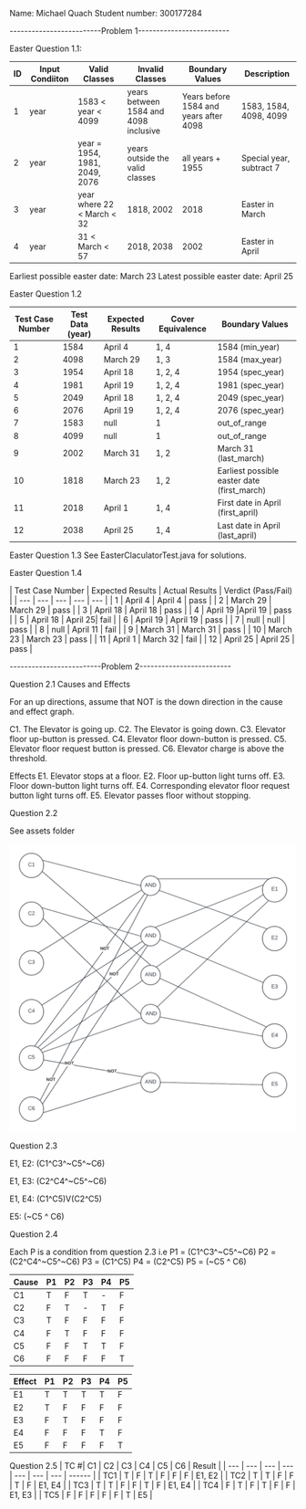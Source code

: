 Name: Michael Quach
Student number: 300177284


-------------------------Problem 1-------------------------

Easter Question 1.1:

| ID | Input Condiiton | Valid Classes | Invalid Classes | Boundary Values | Description |
| --- | --- | --- | --- | --- | --- |
| 1 | year | 1583 < year < 4099 | years between 1584 and 4098 inclusive | Years before 1584 and years after 4098 |1583, 1584, 4098, 4099| Valid years |
| 2 | year | year = 1954, 1981, 2049, 2076 | years outside the valid classes | all years + 1955 | Special year, subtract 7 |
| 3 | year | year where 22 < March < 32 |1818, 2002 | 2018 | Easter in March |
| 4 | year | 31 < March < 57 | 2018, 2038 | 2002 | Easter in April |

Earliest possible easter date: March 23
Latest possible easter date: April 25


Easter Question 1.2

| Test Case Number | Test Data (year) | Expected Results | Cover Equivalence | Boundary Values |
| --- | --- | --- | --- | --- |
| 1 | 1584 | April 4  | 1,  4 | 1584 (min_year)
| 2 | 4098 | March 29  | 1,  3 | 1584 (max_year)
| 3 | 1954 | April 18 | 1, 2, 4 | 1954 (spec_year)
| 4 | 1981 | April 19 | 1, 2, 4 | 1981 (spec_year)
| 5 | 2049 | April 18 | 1, 2, 4 | 2049 (spec_year)
| 6 | 2076 | April 19 | 1, 2, 4 | 2076 (spec_year)
| 7 | 1583 | null | 1 | out_of_range
| 8 | 4099 | null | 1 | out_of_range
| 9 | 2002 | March 31 | 1, 2 | March 31 (last_march)
| 10 | 1818 | March 23 | 1, 2 | Earliest possible easter date (first_march)
| 11 | 2018 | April 1 | 1, 4 | First date in April (first_april)
| 12 | 2038 | April 25 | 1, 4 | Last date in April (last_april)

Easter Question 1.3
See EasterClaculatorTest.java for solutions.

Easter Question 1.4

| Test Case Number | Expected Results | Actual Results | Verdict (Pass/Fail) |
| --- | --- | --- | --- | --- |
| 1 | April 4 | April 4 | pass |
| 2 | March 29 | March 29 | pass |
| 3 | April 18 | April 18 | pass |
| 4 | April 19 |April 19 | pass |
| 5 | April 18 | April 25| fail |
| 6 | April 19 | April 19 | pass |
| 7 | null | null | pass |
| 8 | null | April 11 | fail |
| 9 | March 31 | March 31 | pass |
| 10 | March 23 | March 23 | pass |
| 11 | April 1 | March 32 | fail |
| 12 | April 25 | April 25 | pass |



-------------------------Problem 2-------------------------

Question 2.1 Causes and Effects

For an up directions, assume that NOT is the down direction in the cause and effect graph.

C1. The Elevator is going up.
C2. The Elevator is going down.
C3. Elevator floor up-button is pressed.
C4. Elevator floor down-button is pressed.
C5. Elevator floor request button is pressed.
C6. Elevator charge is above the threshold.


Effects
E1. Elevator stops at a floor.
E2. Floor up-button light turns off.
E3. Floor down-button light turns off.
E4. Corresponding elevator floor request button light turns off.
E5. Elevator passes floor without stopping.

Question 2.2

See assets folder

![Cause-effect graph](assets/cause_effect_graph.png) 



Question 2.3

E1, E2:
(C1^C3^~C5^~C6) 

E1, E3:
(C2^C4^~C5^~C6)

E1, E4:
(C1^C5)V(C2^C5)

E5:
(~C5 ^ C6)


Question 2.4

Each P is a condition from question 2.3
i.e P1 = (C1^C3^~C5^~C6) 
P2 = (C2^C4^~C5^~C6)
P3 = (C1^C5)
P4 = (C2^C5)
P5 = (~C5 ^ C6)

|Cause| P1  | P2  | P3  | P4  | P5  |
| --- | --- | --- | --- | --- | --- |
| C1  |  T  |  F  |  T  |  -  |  F  |
| C2  |  F  |  T  |  -  |  T  |  F  |
| C3  |  T  |  F  |  F  |  F  |  F  |
| C4  |  F  |  T  |  F  |  F  |  F  |
| C5  |  F  |  F  |  T  |  T  |  F  |
| C6  |  F  |  F  |  F  |  F  |  T  |


|Effect| P1  | P2  | P3  | P4  | P5 |
| --- | --- | --- | --- | --- | --- |
| E1  |  T  |  T  |  T  |  T  |  F  |
| E2  |  T  |  F  |  F  |  F  |  F  |
| E3  |  F  |  T  |  F  |  F  |  F  |
| E4  |  F  |  F  |  F  |  T  |  F  |
| E5  |  F  |  F  |  F  |  F  |  T  |


Question 2.5
| TC #| C1  | C2  | C3  | C4  | C5  | C6  | Result |
| --- | --- | --- | --- | --- | --- | --- | ------ |
| TC1 |  T  |  F  |  T  |  F  |  F  |  F  | E1, E2 |
| TC2 |  T  |  T  |  F  |  F  |  T  |  F  | E1, E4 |
| TC3 |  T  |  T  |  F  |  F  |  T  |  F  | E1, E4 |
| TC4 |  F  |  T  |  F  |  T  |  F  |  F  | E1, E3 |
| TC5 |  F  |  F  |  F  |  F  |  F  |  T  | E5     |